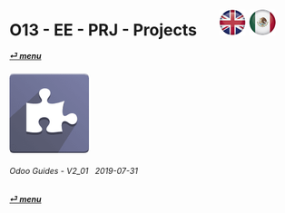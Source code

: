 # O13 - EE - PRJ - Projects &nbsp;&nbsp;&nbsp;&nbsp; [![en-uk](/doc/img/en-uk_flag_button_small.png)](/en-uk/o13/ee/prj/en-uk-o13-ee-prj-projects-guides.md) [ ![es-mx](/doc/img/es-mx_flag_button_small.png)](/es-mx/o13/ee/prj/es-mx-o13-ee-prj-projects-guides.md)
#### [_&#x23CE; menu_](/es-mx/o13/ee/es-mx-o13-ee-guides-menu.md)  
### ![prj](/doc/img/project.png)
	
###### Odoo Guides - V2_01 &nbsp; 2019-07-31  
**[_&#x23CE; menu_](/es-mx/o13/ee/es-mx-o13-ee-guides-menu.md)**  

